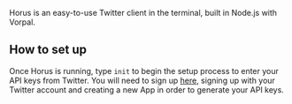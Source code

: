 Horus is an easy-to-use Twitter client in the terminal, built in Node.js with Vorpal.


## How to set up

Once Horus is running, type `init` to begin the setup process to enter your API keys from Twitter. You will need to sign up [here](https://developer.twitter.com/en/apps),
signing up with your Twitter account and creating a new App in order to generate your API keys. 